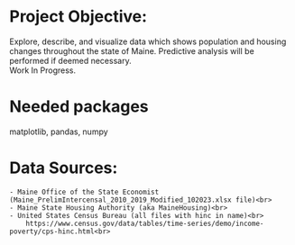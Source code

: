 # Project Objective:<br>
Explore, describe, and visualize data which shows population and housing changes throughout the state of Maine. Predictive analysis will be performed if deemed necessary. <br>Work In Progress. <br>


# Needed packages<br>
matplotlib, pandas, numpy<br>



# Data Sources:<br> 
    - Maine Office of the State Economist (Maine_PrelimIntercensal_2010_2019_Modified_102023.xlsx file)<br>
    - Maine State Housing Authority (aka MaineHousing)<br>
    - United States Census Bureau (all files with hinc in name)<br>
        https://www.census.gov/data/tables/time-series/demo/income-poverty/cps-hinc.html<br>
